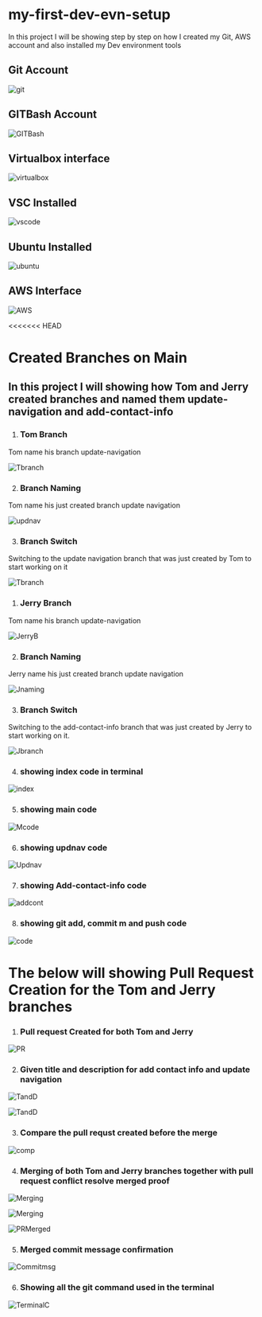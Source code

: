 # my-first-dev-evn-setup

In this project I will be showing step by step on how I created my Git, AWS account and also installed my Dev environment tools

## Git Account 

![git](./img/1.GIT-Acct.png)

## GITBash Account

![GITBash](./img/2.GITBash-interface.png)

## Virtualbox interface

![virtualbox](./img/3.Virtualbox.png)


## VSC Installed

![vscode](./img/4.VSCode.png)


## Ubuntu Installed

![ubuntu](./img/5.Ub-interface.png)

## AWS Interface

![AWS](./img/6.AWS-Acct.png)

<<<<<<< HEAD

# Created Branches on Main

## In this project I will showing how Tom and Jerry created branches and named them update-navigation and add-contact-info

1. ### Tom Branch

Tom name his branch update-navigation

![Tbranch](./img/1.Branches-creatn.png)

2. ### Branch Naming

Tom name his just created branch update navigation

![updnav](./img/2.nam-creatn.updatenav.png)

3. ### Branch Switch

Switching to the update navigation branch that was just created by Tom to start working on it

![Tbranch](./img/3.switched.to-navupd.png)




1. ### Jerry Branch

Tom name his branch update-navigation

![JerryB](./img/1.Branches-creatn.png)


2. ### Branch Naming

Jerry name his just created branch update navigation

![Jnaming](./img/3.switched-addcontact.png)


3. ### Branch Switch

Switching to the add-contact-info branch that was just created by Jerry to start working on it.

![Jbranch](./img/3.switched-addcontact.png)



4. ### showing index code in terminal

![index](./img/4.shwn-indx.png)


5. ### showing main code

![Mcode](./img/1.main-code.png)


6. ### showing updnav code

![Updnav](./img/2.updnav-code.png)


7. ### showing Add-contact-info code

![addcont](./img/3.addcont-info-code.png)


8. ### showing git add, commit m and push code

![code](./img/7.shown-commit-co.png)



# The below will showing Pull Request Creation for the Tom and Jerry branches

1. ### Pull request Created for both Tom and Jerry

![PR](./img/1.create-PR.png)


2. ### Given title and description for add contact info and update navigation

![TandD](./img/2.Title-descrptn.addcont.png)

![TandD](./img/2.Title-descrptn.updnav.png)

3. ### Compare the pull requst created before the merge

![comp](./img/3.comp-mainwith-updnav.png)

4. ### Merging of both Tom and Jerry branches together with pull request conflict resolve merged proof

![Merging](./img/4.Addinfo-merge.png)

![Merging](./img/4.updnav-merged.png)

![PRMerged](./img/5.merg-eupdnav.png)


5. ### Merged commit message confirmation

![Commitmsg](./img/6.Merge-commitm.confirmtn.png)


6. ### Showing all the git command used in the terminal

![TerminalC](./img/7.Shown-terminal.png)